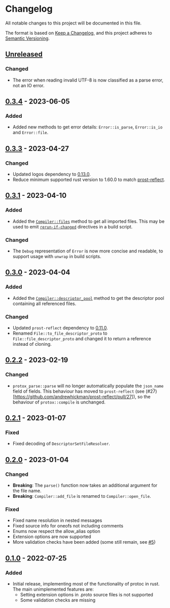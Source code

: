 # Changelog

All notable changes to this project will be documented in this file.

The format is based on [Keep a Changelog](https://keepachangelog.com/en/1.0.0/),
and this project adheres to [Semantic Versioning](https://semver.org/spec/v2.0.0.html).

## [Unreleased]

### Changed

- The error when reading invalid UTF-8 is now classified as a parse error, not an IO error.

## [0.3.4] - 2023-06-05

### Added

- Added new methods to get error details: `Error::is_parse`, `Error::is_io` and `Error::file`.

## [0.3.3] - 2023-04-27

### Changed

- Updated logos dependency to [0.13.0](https://github.com/maciejhirsz/logos/releases/tag/v0.13).
- Reduce minimum supported rust version to 1.60.0 to match [prost-reflect](https://crates.io/crates/prost-reflect).

## [0.3.1] - 2023-04-10

### Added

- Added the [`Compiler::files`](https://docs.rs/protox/latest/protox/struct.Compiler.html#method.files) method to get all imported files. This may be used to emit [`rerun-if-changed`](https://doc.rust-lang.org/cargo/reference/build-scripts.html#rerun-if-changed) directives in a build script.

### Changed

- The `Debug` representation of `Error` is now more concise and readable, to support usage with `unwrap` in build scripts.

## [0.3.0] - 2023-04-04

### Added

- Added the [`Compiler::descriptor_pool`](https://docs.rs/protox/latest/protox/struct.Compiler.html#method.descriptor_pool) method to get the descriptor pool containing all referenced files.

### Changed

- Updated `prost-reflect` dependency to [0.11.0](https://crates.io/crates/prost-reflect/0.11.0).
- Renamed `File::to_file_descriptor_proto` to `File::file_descriptor_proto` and changed it to return a reference instead of cloning.

## [0.2.2] - 2023-02-19

### Changed

- `protox_parse::parse` will no longer automatically populate the `json_name` field of fields. This behaviour has moved to `prost-reflect` (see (#27)[https://github.com/andrewhickman/prost-reflect/pull/27]), so the behaviour of `protox::compile` is unchanged.

## [0.2.1] - 2023-01-07

### Fixed

- Fixed decoding of `DescriptorSetFileResolver`.

## [0.2.0] - 2023-01-04

### Changed

- **Breaking**: The `parse()` function now takes an additional argument for the file name.
- **Breaking**: `Compiler::add_file` is renamed to `Compiler::open_file`.

### Fixed

- Fixed name resolution in nested messages
- Fixed source info for oneofs not including comments
- Enums now respect the allow_alias option
- Extension options are now supported
- More validation checks have been added (some still remain, see [#5](https://github.com/andrewhickman/prost-reflect/issues/5))

## [0.1.0] - 2022-07-25

### Added

- Initial release, implementing most of the functionality of protoc in rust. The main unimplemented features are:
  - Setting extension options in .proto source files is not supported
  - Some validation checks are missing

[Unreleased]: https://github.com/andrewhickman/protox/compare/0.3.4...HEAD
[0.3.4]: https://github.com/andrewhickman/protox/compare/0.3.3...0.3.4
[0.3.3]: https://github.com/andrewhickman/protox/compare/0.3.1...0.3.3
[0.3.1]: https://github.com/andrewhickman/protox/compare/0.3.0...0.3.1
[0.3.0]: https://github.com/andrewhickman/protox/compare/0.2.2...0.3.0
[0.2.2]: https://github.com/andrewhickman/protox/compare/0.2.1...0.2.2
[0.2.1]: https://github.com/andrewhickman/protox/compare/0.2.0...0.2.1
[0.2.0]: https://github.com/andrewhickman/protox/compare/0.1.0...0.2.0
[0.1.0]: https://github.com/andrewhickman/protox/compare/0.0.0...0.1.0
